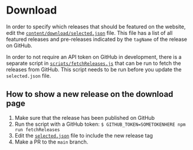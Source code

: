 # Download

In order to specify which releases that should be featured on the website, edit the [`content/download/selected.json`](/content/download/selected.json) file. This file has a list of all featured releases and pre-releases indicated by the `tagName` of the release on GitHub.

In order to not require an API token on GitHub in development, there is a separate script in [`scripts/fetchReleases.js`](/scripts/fetchReleases.js) that can be run to fetch the releases from GitHub. This script needs to be run before you update the `selected.json` file.

## How to show a new release on the download page

1. Make sure that the release has been published on GitHub
1. Run the script with a GitHub token: `$ GITHUB_TOKEN=SOMETOKENHERE npm run fetchReleases`
1. Edit the [`selected.json`](/content/download/selected.json) file to include the new release tag
1. Make a PR to the `main` branch.
